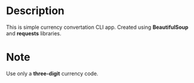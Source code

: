# Description
This is simple currency convertation CLI app. Created using **BeautifulSoup** and **requests** libraries.

# Note
Use only a **three-digit** currency code.

